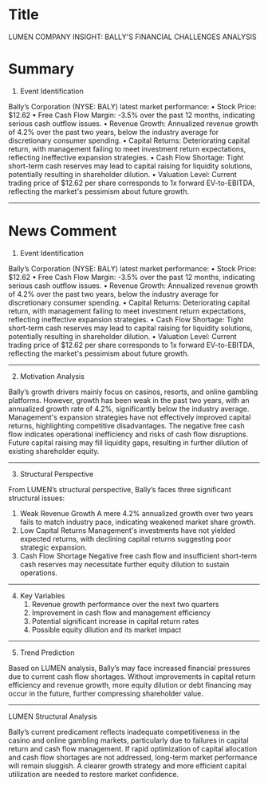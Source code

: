 # Title
LUMEN COMPANY INSIGHT: BALLY'S FINANCIAL CHALLENGES ANALYSIS

# Summary
1. Event Identification

Bally’s Corporation (NYSE: BALY) latest market performance:
   • Stock Price: $12.62
   • Free Cash Flow Margin: -3.5% over the past 12 months, indicating serious cash outflow issues.
   • Revenue Growth: Annualized revenue growth of 4.2% over the past two years, below the industry average for discretionary consumer spending.
   • Capital Returns: Deteriorating capital return, with management failing to meet investment return expectations, reflecting ineffective expansion strategies.
   • Cash Flow Shortage: Tight short-term cash reserves may lead to capital raising for liquidity solutions, potentially resulting in shareholder dilution.
   • Valuation Level: Current trading price of $12.62 per share corresponds to 1x forward EV-to-EBITDA, reflecting the market's pessimism about future growth.

---

# News Comment
1. Event Identification

Bally’s Corporation (NYSE: BALY) latest market performance:
   • Stock Price: $12.62
   • Free Cash Flow Margin: -3.5% over the past 12 months, indicating serious cash outflow issues.
   • Revenue Growth: Annualized revenue growth of 4.2% over the past two years, below the industry average for discretionary consumer spending.
   • Capital Returns: Deteriorating capital return, with management failing to meet investment return expectations, reflecting ineffective expansion strategies.
   • Cash Flow Shortage: Tight short-term cash reserves may lead to capital raising for liquidity solutions, potentially resulting in shareholder dilution.
   • Valuation Level: Current trading price of $12.62 per share corresponds to 1x forward EV-to-EBITDA, reflecting the market's pessimism about future growth.

---

2. Motivation Analysis

Bally’s growth drivers mainly focus on casinos, resorts, and online gambling platforms. However, growth has been weak in the past two years, with an annualized growth rate of 4.2%, significantly below the industry average. Management's expansion strategies have not effectively improved capital returns, highlighting competitive disadvantages. The negative free cash flow indicates operational inefficiency and risks of cash flow disruptions. Future capital raising may fill liquidity gaps, resulting in further dilution of existing shareholder equity.

---

3. Structural Perspective

From LUMEN’s structural perspective, Bally’s faces three significant structural issues:
   1. Weak Revenue Growth
   A mere 4.2% annualized growth over two years fails to match industry pace, indicating weakened market share growth.
   2. Low Capital Returns
   Management's investments have not yielded expected returns, with declining capital returns suggesting poor strategic expansion.
   3. Cash Flow Shortage
   Negative free cash flow and insufficient short-term cash reserves may necessitate further equity dilution to sustain operations.

---

4. Key Variables
   1. Revenue growth performance over the next two quarters
   2. Improvement in cash flow and management efficiency
   3. Potential significant increase in capital return rates
   4. Possible equity dilution and its market impact

---

5. Trend Prediction

Based on LUMEN analysis, Bally’s may face increased financial pressures due to current cash flow shortages. Without improvements in capital return efficiency and revenue growth, more equity dilution or debt financing may occur in the future, further compressing shareholder value.

---

LUMEN Structural Analysis

Bally’s current predicament reflects inadequate competitiveness in the casino and online gambling markets, particularly due to failures in capital return and cash flow management. If rapid optimization of capital allocation and cash flow shortages are not addressed, long-term market performance will remain sluggish. A clearer growth strategy and more efficient capital utilization are needed to restore market confidence.
